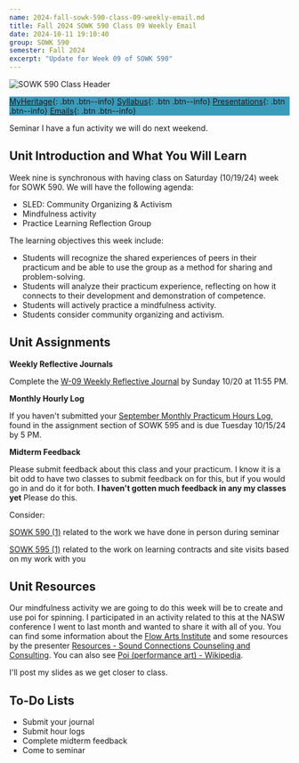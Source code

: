 ```yaml
---
name: 2024-fall-sowk-590-class-09-weekly-email.md
title: Fall 2024 SOWK 590 Class 09 Weekly Email
date: 2024-10-11 19:10:40
group: SOWK 590
semester: Fall 2024
excerpt: "Update for Week 09 of SOWK 590"
---
```


![SOWK 590 Class Header](https://jacobrcampbell.com/assets/media/2024-09-01-sowk-590-email-header-image.jpg)

<div style="background-color: #3b9cba; width: 100%;" markdown="1">

[MyHeritage](https://myheritage.heritage.edu/ICS/Academics/SOWK/SOWK_590/2425_FA-SOWK_590-1/){: .btn .btn--info}
[Syllabus](https://myheritage.heritage.edu/ICS/Academics/SOWK/SOWK_590/2425_FA-SOWK_590-1/Syllabus.jnz){: .btn .btn--info}
[Presentations](https://presentations.jacobrcampbell.com){: .btn .btn--info}
[Emails](https://jacobrcampbell.com/communications/){: .btn .btn--info}

</div>

Seminar I have a fun activity we will do next weekend.

## Unit Introduction and What You Will Learn

Week nine is synchronous with having class on Saturday (10/19/24) week for SOWK 590. We will have the following agenda:

- SLED: Community Organizing & Activism
- Mindfulness activity
- Practice Learning Reflection Group

The learning objectives this week include:

- Students will recognize the shared experiences of peers in their practicum and be able to use the group as a method for sharing and problem-solving.
- Students will analyze their practicum experience, reflecting on how it connects to their development and demonstration of competence.
- Students will actively practice a mindfulness activity.
- Students consider community organizing and activism.


## Unit Assignments

**Weekly Reflective Journals**

Complete the [W-09 Weekly Reflective Journal](https://myheritage.heritage.edu/ICS/Academics/SOWK/SOWK_590/2425_FA-SOWK_590-1/Assignments.jnz?portlet=Coursework&screen=AssignmentDetailView&screenType=change&id=f85521eb-b700-42c0-bf9e-f175b4081a24) by Sunday 10/20 at 11:55 PM.

**Monthly Hourly Log**

If you haven't submitted your [September Monthly Practicum Hours Log](https://myheritage.heritage.edu/ICS/Academics/SOWK/SOWK_595/2425_FA-SOWK_595-1/Assignments.jnz?portlet=Coursework&screen=AssignmentDetailView&screenType=change&id=1aad050b-3f26-4a59-860f-878dc867e3f0), found in the assignment section of SOWK 595 and is due Tuesday 10/15/24 by 5 PM.

**Midterm Feedback**

Please submit feedback about this class and your practicum. I know it is a bit odd to have two classes to submit feedback on for this, but if you would go in and do it for both. **I haven't gotten much feedback in any my classes yet** Please do this.

Consider:

[SOWK 590 (1)](https://p17.courseval.net/etw/ets/et.asp?CFNK=592D6B7C-DCF0-497B-97D1-1FDCC1DCB7DC&nxappid=HU2&nxmid=GetSurveyForm&wsedrq=50NOHEH320) related to the work we have done in person during seminar

[SOWK 595 (1)](https://p17.courseval.net/etw/ets/et.asp?CFNK=592D6B7C-DCF0-497B-97D1-1FDCC1DCB7DC&nxappid=HU2&nxmid=GetSurveyForm&wsedrq=50NOHEJ322) related to the work on learning contracts and site visits based on my work with you


## Unit Resources

Our mindfulness activity we are going to do this week will be to create and use poi for spinning. I participated in an activity related to this at the NASW conference I went to last month and wanted to share it with all of you. You can find some information about the [Flow Arts Institute](https://flowartsinstitute.com/) and  some resources by the presenter [Resources - Sound Connections Counseling and Consulting](https://www.lorisirs.com/resources). You can also see [Poi (performance art) - Wikipedia](https://en.wikipedia.org/wiki/Poi_(performance_art)).

I'll post my slides as we get closer to class.


## To-Do Lists

- Submit your journal
- Submit hour logs
- Complete midterm feedback
- Come to seminar